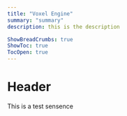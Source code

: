 ```yaml
---
title: "Voxel Engine"
summary: "summary"
description: this is the description

ShowBreadCrumbs: true
ShowToc: true
TocOpen: true
---
```


# Header

This is a test sensence